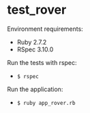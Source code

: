 # test_rover

Environment requirements:
  
- Ruby 2.7.2
- RSpec 3.10.0

Run the tests with rspec:

- `$ rspec`
  
Run the application:

- `$ ruby app_rover.rb`

